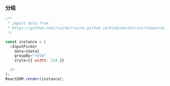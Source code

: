 ### 分组

<!--start-code-->

```js
/**
 * import data from
 * https://github.com/rsuite/rsuite.github.io/blob/master/src/resources/data/users.js
 */

const instance = (
  <InputPicker
    data={data}
    groupBy="role"
    style={{ width: 224 }}

  />
);
ReactDOM.render(instance);
```

<!--end-code-->
